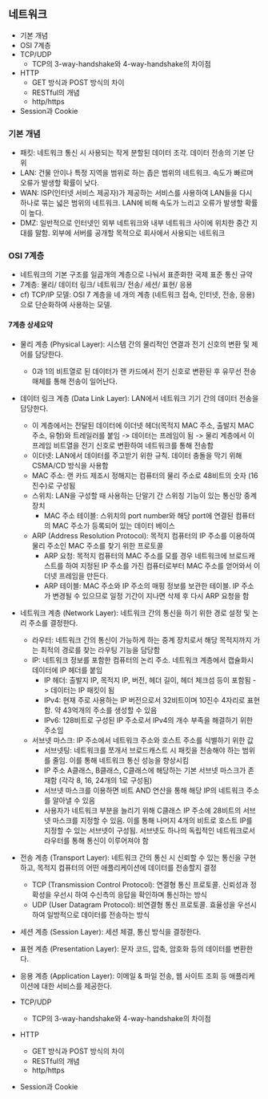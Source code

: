 ## 네트워크
- 기본 개념
- OSI 7계층
- TCP/UDP
  - TCP의 3-way-handshake와 4-way-handshake의 차이점
- HTTP
  - GET 방식과 POST 방식의 차이
  - RESTful의 개념
  - http/https
- Session과 Cookie


### 기본 개념
- 패킷: 네트워크 통신 시 사용되는 작게 분할된 데이터 조각. 데이터 전송의 기본 단위
- LAN: 건물 안이나 특정 지역을 범위로 하는 좁은 범위의 네트워크. 속도가 빠르며 오류가 발생할 확률이 낮다.
- WAN: ISP(인터넷 서비스 제공자)가 제공하는 서비스를 사용하여 LAN들을 다시 하나로 묶는 넓은 범위의 네트워크. LAN에 비해 속도가 느리고 오류가 발생할 확률이 높다.
- DMZ: 일반적으로 인터넷인 외부 네트워크와 내부 네트워크 사이에 위치한 중간 지대를 말함. 외부에 서버를 공개할 목적으로 회사에서 사용되는 네트워크

### OSI 7계층
- 네트워크의 기본 구조를 일곱개의 계층으로 나눠서 표준화한 국제 표준 통신 규약
- 7계층: 물리/ 데이터 링크/ 네트워크/ 전송/ 세션/ 표현/ 응용
- cf) TCP/IP 모델: OSI 7 계층을 네 개의 계층 (네트워크 접속, 인터넷, 전송, 응용)으로 단순화하여 사용하는 모델. 

#### 7계층 상세요약
- 물리 계층 (Physical Layer): 시스템 간의 물리적인 연결과 전기 신호의 변환 및 제어를 담당한다.
  - 0과 1의 비트열로 된 데이터가 랜 카드에서 전기 신호로 변환된 후 유무선 전송 매체를 통해 전송이 일어난다.
- 데이터 링크 계층 (Data Link Layer): LAN에서 네트워크 기기 간의 데이터 전송을 담당한다.
  - 이 계층에서는 전달된 데이터에 이더넷 헤더(목적지 MAC 주소, 출발지 MAC 주소, 유형)와 트레일러를 붙임 -> 데이터는 프레임이 됨 -> 물리 계층에서 이 프레임 비트열을 전기 신호로 변환하여 네트워크를 통해 전송함
  - 이더넷: LAN에서 데이터를 주고받기 위한 규칙. 데이터 충돌을 막기 위해 CSMA/CD 방식을 사용함
  - MAC 주소: 랜 카드 제조시 정해지는 컴퓨터의 물리 주소로 48비트의 숫자 (16진수)로 구성됨
  - 스위치: LAN을 구성할 때 사용하는 단말기 간 스위칭 기능이 있는 통신망 중계 장치
    - MAC 주소 테이블: 스위치의 port number와 해당 port에 연결된 컴퓨터의 MAC 주소가 등록되어 있는 데이터 베이스
  - ARP (Address Resolution Protocol): 목적지 컴퓨터의 IP 주소를 이용하여 물리 주소인 MAC 주소를 찾기 위한 프로토콜 
    - ARP 요청: 목적지 컴퓨터의 MAC 주소를 모를 경우 네트워크에 브로드캐스트를 하여 지정된 IP 주소를 가진 컴퓨터로부터 MAC 주소를 얻어와서 이더넷 프레임을 만든다.
    - ARP 테이블: MAC 주소와 IP 주소의 매핑 정보를 보관한 테이블. IP 주소가 변경될 수 있으므로 일정 기간이 지나면 삭제 후 다시 ARP 요청을 함
- 네트워크 계층 (Network Layer): 네트워크 간의 통신을 하기 위한 경로 설정 및 논리 주소를 결정한다.
  - 라우터: 네트워크 간의 통신이 가능하게 하는 중계 장치로서 해당 목적지까지 가는 최적의 경로를 찾는 라우팅 기능을 담당함
  - IP: 네트워크 정보를 포함한 컴퓨터의 논리 주소. 네트워크 계층에서 캡슐화시 데이터에 IP 헤더를 붙임
    - IP 헤더: 출발지 IP, 목적지 IP, 버전, 헤더 길이, 헤더 체크섬 등이 포함됨 -> 데이터는 IP 패킷이 됨
    - IPv4: 현재 주로 사용하는 IP 버전으로서 32비트이며 10진수 4자리로 표현함. 약 43억개의 주소를 생성할 수 있음
    - IPv6: 128비트로 구성된 IP 주소로서 IPv4의 개수 부족을 해결하기 위한 주소임
  - 서브넷 마스크: IP 주소에서 네트워크 주소와 호스트 주소를 식별하기 위한 값
    - 서브넷팅: 네트워크를 쪼개서 브로드캐스트 시 패킷을 전송해야 하는 범위를 줄임. 이를 통해 네트워크 통신 성능을 향상시킴
    - IP 주소 A클래스, B클래스, C클래스에 해당하는 기본 서브넷 마스크가 존재함 (각각 8, 16, 24개의 1로 구성됨)
    - 서브넷 마스크를 이용하면 비트 AND 연산을 통해 해당 IP의 네트워크 주소를 알아낼 수 있음
    - 사용자가 네트워크 부분을 늘리기 위해 C클래스 IP 주소에 28비트의 서브넷 마스크를 지정할 수 있음. 이를 통해 나머지 4개의 비트로 호스트 IP를 지정할 수 있는 서브넷이 구성됨. 서브넷도 하나의 독립적인 네트워크로서 라우터를 통해 통신이 이루어져야 함
- 전송 계층 (Transport Layer): 네트워크 간의 통신 시 신뢰할 수 있는 통신을 구현하고, 목적지 컴퓨터의 어떤 애플리케이션에 데이터를 전송할지 결정
  - TCP (Transmission Control Protocol): 연결형 통신 프로토콜. 신뢰성과 정확성을 우선시 하여 수신측의 응답을 확인하며 통신하는 방식  
  - UDP (User Datagram Protocol): 비연결형 통신 프로토콜. 효율성을 우선시하여 일방적으로 데이터를 전송하는 방식
- 세션 계층 (Session Layer): 세션 체결, 통신 방식을 결정한다.
- 표현 계층 (Presentation Layer): 문자 코드, 압축, 암호화 등의 데이터를 변환한다.
- 응용 계층 (Application Layer): 이메일 & 파일 전송, 웹 사이트 조회 등 애플리케이션에 대한 서비스를 제공한다.

- TCP/UDP
  - TCP의 3-way-handshake와 4-way-handshake의 차이점
- HTTP
  - GET 방식과 POST 방식의 차이
  - RESTful의 개념
  - http/https
- Session과 Cookie
